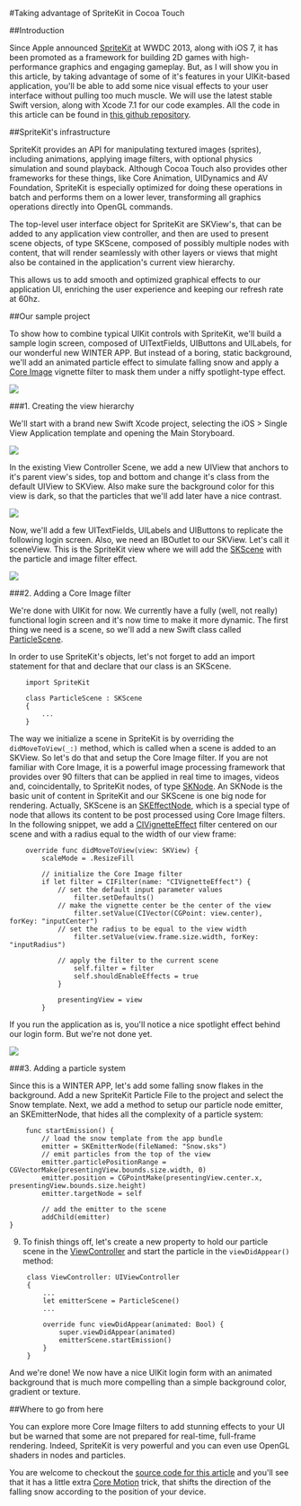 #Taking advantage of SpriteKit in Cocoa Touch

##Introduction

Since Apple announced [SpriteKit](https://developer.apple.com/spritekit/) at WWDC 2013, along with iOS 7, it has been promoted as a framework for building 2D games with high-performance graphics and engaging gameplay. But, as I will show you in this article, by taking advantage of some of it's features in your UIKit-based application, you'll be able to add some nice visual effects to your user interface without pulling too much muscle. We will use the latest stable Swift version, along with Xcode 7.1 for our code examples. All the code in this article can be found in [this github repository](https://github.com/mgcm/SpriteKitMixUIKit).

##SpriteKit's infrastructure

SpriteKit provides an API for manipulating textured images (sprites), including animations, applying image filters, with optional physics simulation and sound playback. Although Cocoa Touch also provides other frameworks for these things, like Core Animation, UIDynamics and AV Foundation, SpriteKit is especially optimized for doing these operations in batch and performs them on a lower lever, transforming all graphics operations directly into OpenGL commands.

The top-level user interface object for SpriteKit are SKView's, that can be added to any application view controller, and then are used to present scene objects, of type SKScene, composed of possibly multiple nodes with content, that will render seamlessly with other layers or views that might  also be contained in the application's current view hierarchy.

This allows us to add smooth and optimized graphical effects to our application UI,  enriching the user experience and keeping our refresh rate at 60hz.

##Our sample project

To show how to combine typical UIKit controls with SpriteKit, we'll build a sample login screen, composed of UITextFields, UIButtons and UILabels, for our wonderful new WINTER APP. But instead of a boring, static background, we'll add an animated particle effect to simulate falling snow and apply a [Core Image](https://developer.apple.com/library/mac/documentation/GraphicsImaging/Reference/CoreImageFilterReference/index.html) vignette filter to mask them under a niffy spotlight-type effect.

![](https://raw.githubusercontent.com/mgcm/SpriteKitMixUIKit/master/Screenshots/SampleMovie.gif)

###1. Creating the view hierarchy

We'll start with a brand new Swift Xcode project, selecting the iOS > Single View Application template and opening the Main Storyboard. 

![](https://raw.githubusercontent.com/mgcm/SpriteKitMixUIKit/master/Screenshots/%231.png)

In the existing View Controller Scene, we add a new UIView that anchors to it's parent view's sides, top and bottom and change it's class from the default UIView to SKView. Also make sure the background color for this view is dark, so that the particles that we'll add later have a nice contrast.

![](https://raw.githubusercontent.com/mgcm/SpriteKitMixUIKit/master/Screenshots/%232.png)

Now, we'll add a few UITextFields, UILabels and UIButtons to replicate the following login screen. Also, we need an IBOutlet to our SKView. Let's call it sceneView. This is the SpriteKit view where we will add the [SKScene](https://developer.apple.com/library/ios/documentation/SpriteKit/Reference/SKScene_Ref/) with the particle and image filter effect.

![](https://raw.githubusercontent.com/mgcm/SpriteKitMixUIKit/master/Screenshots/%233.png)

###2. Adding a Core Image filter

We're done with UIKit for now. We currently have a fully (well, not really) functional login screen and it's now time to make it more dynamic. The first thing we need is a scene, so we'll add a new Swift class called [ParticleScene](https://github.com/mgcm/SpriteKitMixUIKit/blob/master/SpriteKitMixUIKit/ParticleScene.swift).

In order to use SpriteKit's objects, let's not forget to add an import statement for that and declare that our class is an SKScene.

		import SpriteKit

		class ParticleScene : SKScene
		{
			...
		}

The way we initialize a scene in SpriteKit is by overriding the `didMoveToView(_:)` method, which is called when a scene is added to an SKView. So let's do that and setup the Core Image filter. If you are not familiar with Core Image, it is a powerful image processing framework that provides over 90 filters that can be applied in real time to images, videos and, coincidentally, to SpriteKit nodes, of type [SKNode](https://developer.apple.com/library/prerelease/tvos/documentation/SpriteKit/Reference/SKNode_Ref/index.html). An SKNode is the basic unit of content in SpriteKit and our SKScene is one big node for rendering. Actually, SKScene is an [SKEffectNode](https://developer.apple.com/library/ios/documentation/SpriteKit/Reference/SKEffectNode_Ref/index.html#//apple_ref/swift/cl/c:objc(cs)SKEffectNode), which is a special type of node that allows its content to be post processed using Core Image filters. In the following snippet, we add a [CIVignetteEffect](https://developer.apple.com/library/mac/documentation/GraphicsImaging/Reference/CoreImageFilterReference/index.html#//apple_ref/doc/filter/ci/CIVignette) filter centered on our scene and with a radius equal to the width of our view frame:

		override func didMoveToView(view: SKView) {
			scaleMode = .ResizeFill
			
			// initialize the Core Image filter
			if let filter = CIFilter(name: "CIVignetteEffect") {
				// set the default input parameter values
            		filter.setDefaults()
				// make the vignette center be the center of the view
            		filter.setValue(CIVector(CGPoint: view.center), forKey: "inputCenter")
				// set the radius to be equal to the view width
            		filter.setValue(view.frame.size.width, forKey: "inputRadius")

				// apply the filter to the current scene
            		self.filter = filter
            		self.shouldEnableEffects = true
        		}

        		presentingView = view
    		}

If you run the application as is, you'll notice a nice spotlight effect behind our login form. But we're not done yet.

![](https://raw.githubusercontent.com/mgcm/SpriteKitMixUIKit/master/Screenshots/%234.png)

###3. Adding a particle system

Since this is a WINTER APP, let's add some falling snow flakes in the background. Add a new SpriteKit Particle File to the project and select the Snow template. Next, we add a method to setup our particle node emitter, an SKEmitterNode, that hides all the complexity of a particle system:

		func startEmission() {
			// load the snow template from the app bundle
			emitter = SKEmitterNode(fileNamed: "Snow.sks")
			// emit particles from the top of the view
			emitter.particlePositionRange = CGVectorMake(presentingView.bounds.size.width, 0)
			emitter.position = CGPointMake(presentingView.center.x, presentingView.bounds.size.height)
			emitter.targetNode = self

			// add the emitter to the scene
			addChild(emitter)
    }

9. To finish things off, let's create a new property to hold our particle scene in the [ViewController](https://github.com/mgcm/SpriteKitMixUIKit/blob/master/SpriteKitMixUIKit/ViewController.swift) and start the particle in the `viewDidAppear()` method: 

		class ViewController: UIViewController
		{
			...
			let emitterScene = ParticleScene()
			...

			override func viewDidAppear(animated: Bool) {
				super.viewDidAppear(animated)
				emitterScene.startEmission()
			}
		}

And we're done! We now have a nice UIKit login form with an animated background that is much more compelling than a simple background color, gradient or texture.

##Where to go from here

You can explore more Core Image filters to add stunning effects to your UI but be warned that some are not prepared for real-time, full-frame rendering. Indeed, SpriteKit is very powerful and you can even use OpenGL shaders in nodes and particles. 

You are welcome to checkout the [source code for this article](https://github.com/mgcm/SpriteKitMixUIKit) and you'll see that it has a little extra [Core Motion](https://developer.apple.com/library/ios/documentation/CoreMotion/Reference/CoreMotion_Reference/) trick, that shifts the direction of the falling snow according to the position of your device.